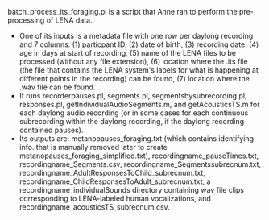 batch_process_its_foraging.pl is a script that Anne ran to perform the pre-processing of LENA data.
* One of its inputs is a metadata file with one row per daylong recording and 7 columns: (1) particpant ID, (2) date of birth, (3) recording date, (4) age in days at start of recording, (5) name of the LENA files to be processed (without any file extension), (6) location where the .its file (the file that contains the LENA system's labels for what is happening at different points in the recording) can be found, (7) location where the .wav file can be found.
* It runs recorderpauses.pl, segments.pl, segmentsbysubrecording.pl, responses.pl, getIndividualAudioSegments.m, and getAcousticsTS.m for each daylong audio recording (or in some cases for each continuous subrecording within the daylong recording, if the daylong recording contained pauses).
* Its outputs are: metanopauses_foraging.txt (which contains identifying info. that is manually removed later to create metanopauses_foraging_simplified.txt), recordingname_pauseTimes.txt, recordingname_Segments.csv, recordingname_Segmentssubrecnum.txt, recordingname_AdultResponsesToChild_subrecnum.txt, recordingname_ChildResponsesToAdult_subrecnum.txt, a recordingname_individualSounds directory containing wav file clips corresponding to LENA-labeled human vocalizations, and recordingname_acousticsTS_subrecnum.csv.
